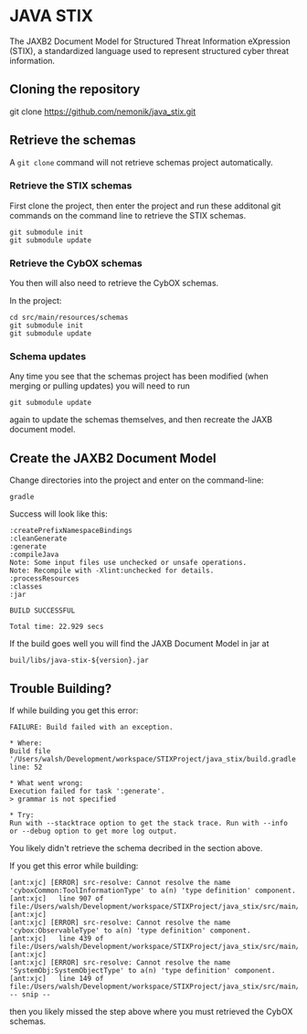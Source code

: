 # JAVA STIX 

The JAXB2 Document Model for Structured Threat Information eXpression 
(STIX), a standardized language used to represent structured cyber threat 
information.

## Cloning the repository

git clone https://github.com/nemonik/java_stix.git

## Retrieve the schemas

A `git clone` command will not retrieve schemas project automatically. 

### Retrieve the STIX schemas

First clone the project, then enter the project and run these additonal git commands
on the command line to retrieve the STIX schemas.

    git submodule init
    git submodule update

### Retrieve the CybOX schemas

You then will also need to retrieve the CybOX schemas.

In the project:

    cd src/main/resources/schemas
    git submodule init
    git submodule update

### Schema updates

Any time you see that the schemas project has been modified (when merging or 
pulling updates) you will need to run 

    git submodule update

again to update the schemas themselves, and then recreate the JAXB
document model.

## Create the JAXB2 Document Model

Change directories into the project and enter on the command-line:

    gradle
    
Success will look like this:

	:createPrefixNamespaceBindings
	:cleanGenerate
	:generate
	:compileJava
	Note: Some input files use unchecked or unsafe operations.
	Note: Recompile with -Xlint:unchecked for details.
	:processResources
	:classes
	:jar

	BUILD SUCCESSFUL
	
	Total time: 22.929 secs
    
If the build goes well you will find the JAXB Document Model in jar at

	buil/libs/java-stix-${version}.jar

## Trouble Building?

If while building you get this error:

    FAILURE: Build failed with an exception.
    
    * Where:
    Build file '/Users/walsh/Development/workspace/STIXProject/java_stix/build.gradle' line: 52
    
    * What went wrong:
    Execution failed for task ':generate'.
    > grammar is not specified

    * Try:
    Run with --stacktrace option to get the stack trace. Run with --info or --debug option to get more log output.

 You likely didn't retrieve the schema decribed in the section above.

If you get this error while building:

    [ant:xjc] [ERROR] src-resolve: Cannot resolve the name 'cyboxCommon:ToolInformationType' to a(n) 'type definition' component.
    [ant:xjc]   line 907 of file:/Users/walsh/Development/workspace/STIXProject/java_stix/src/main/resources/schemas/stix_common.xsd
    [ant:xjc] 
    [ant:xjc] [ERROR] src-resolve: Cannot resolve the name 'cybox:ObservableType' to a(n) 'type definition' component.
    [ant:xjc]   line 439 of file:/Users/walsh/Development/workspace/STIXProject/java_stix/src/main/resources/schemas/stix_common.xsd
    [ant:xjc] 
    [ant:xjc] [ERROR] src-resolve: Cannot resolve the name 'SystemObj:SystemObjectType' to a(n) 'type definition' component.
    [ant:xjc]   line 149 of file:/Users/walsh/Development/workspace/STIXProject/java_stix/src/main/resources/schemas/external/maec_4.1/maec_package_schema.xsd
    -- snip --

 then you likely missed the step above where you must retrieved the CybOX 
 schemas.